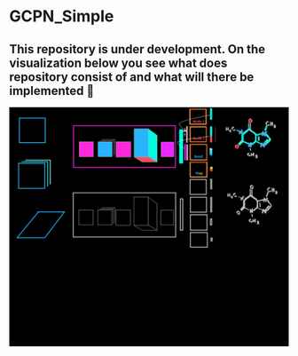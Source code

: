 # GCPN_Simple
 
## This repository is under development. On the visualization below you see what does repository consist of and what will there be implemented 🌱
![GCPN](https://github.com/VladimerKhasia/GCPN_Simple/blob/main/GCPN.png)
